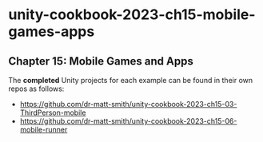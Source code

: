 # unity-cookbook-2023-ch15-mobile-games-apps


## Chapter 15: Mobile Games and Apps

The **completed** Unity projects for each example can be found in their own repos as follows:
- https://github.com/dr-matt-smith/unity-cookbook-2023-ch15-03-ThirdPerson-mobile
- https://github.com/dr-matt-smith/unity-cookbook-2023-ch15-06-mobile-runner
